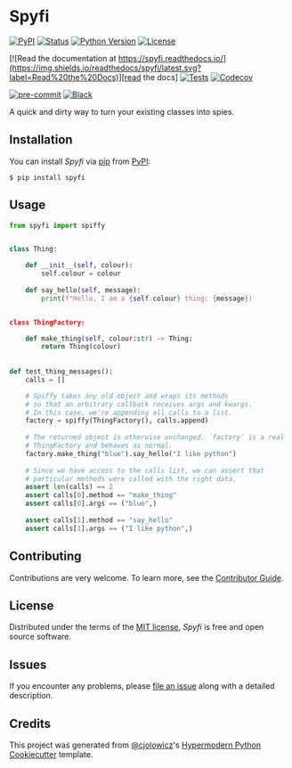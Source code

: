 # Spyfi

[![PyPI](https://img.shields.io/pypi/v/spyfi.svg)][pypi_]
[![Status](https://img.shields.io/pypi/status/spyfi.svg)][status]
[![Python Version](https://img.shields.io/pypi/pyversions/spyfi)][python version]
[![License](https://img.shields.io/pypi/l/spyfi)][license]

[![Read the documentation at https://spyfi.readthedocs.io/](https://img.shields.io/readthedocs/spyfi/latest.svg?label=Read%20the%20Docs)][read the docs]
[![Tests](https://github.com/bobthemighty/spyfi/workflows/Tests/badge.svg)][tests]
[![Codecov](https://codecov.io/gh/bobthemighty/spyfi/branch/main/graph/badge.svg)][codecov]

[![pre-commit](https://img.shields.io/badge/pre--commit-enabled-brightgreen?logo=pre-commit&logoColor=white)][pre-commit]
[![Black](https://img.shields.io/badge/code%20style-black-000000.svg)][black]

[pypi_]: https://pypi.org/project/spyfi/
[status]: https://pypi.org/project/spyfi/
[python version]: https://pypi.org/project/spyfi
[read the docs]: https://spyfi.readthedocs.io/
[tests]: https://github.com/bobthemighty/spyfi/actions?workflow=Tests
[codecov]: https://app.codecov.io/gh/bobthemighty/spyfi
[pre-commit]: https://github.com/pre-commit/pre-commit
[black]: https://github.com/psf/black

A quick and dirty way to turn your existing classes into spies.

## Installation

You can install _Spyfi_ via [pip] from [PyPI]:

```console
$ pip install spyfi
```

## Usage

``` python
from spyfi import spiffy


class Thing:

    def __init__(self, colour):
        self.colour = colour
        
    def say_hello(self, message):
        print(f"Hello, I am a {self.colour} thing: {message})


class ThingFactory:

    def make_thing(self, colour:str) -> Thing:
        return Thing(colour)
        
        
def test_thing_messages():
    calls = []

    # Spiffy takes any old object and wraps its methods
    # so that an arbitrary callback receives args and kwargs.
    # In this case, we're appending all calls to a list.
    factory = spiffy(ThingFactory(), calls.append)
    
    # The returned object is otherwise unchanged. `factory` is a real
    # ThingFactory and behaves as normal. 
    factory.make_thing("blue").say_hello("I like python")
    
    # Since we have access to the calls list, we can assert that
    # particular methods were called with the right data.
    assert len(calls) == 2
    assert calls[0].method == "make_thing"
    assert calls[0].args == ("blue",)
    
    assert calls[1].method == "say_hello"
    assert calls[1].args == ("I like python",)
```

## Contributing

Contributions are very welcome.
To learn more, see the [Contributor Guide].

## License

Distributed under the terms of the [MIT license][license],
_Spyfi_ is free and open source software.

## Issues

If you encounter any problems,
please [file an issue] along with a detailed description.

## Credits

This project was generated from [@cjolowicz]'s [Hypermodern Python Cookiecutter] template.

[@cjolowicz]: https://github.com/cjolowicz
[pypi]: https://pypi.org/
[hypermodern python cookiecutter]: https://github.com/cjolowicz/cookiecutter-hypermodern-python
[file an issue]: https://github.com/bobthemighty/spyfi/issues
[pip]: https://pip.pypa.io/

<!-- github-only -->

[license]: https://github.com/bobthemighty/spyfi/blob/main/LICENSE
[contributor guide]: https://github.com/bobthemighty/spyfi/blob/main/CONTRIBUTING.md
[command-line reference]: https://spyfi.readthedocs.io/en/latest/usage.html
